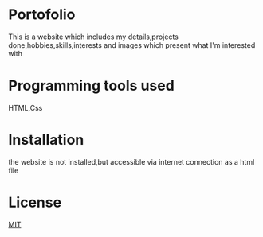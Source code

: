 # Portofolio

This is a website which includes my details,projects done,hobbies,skills,interests and images which present what I'm interested with

# Programming tools used

HTML,Css

# Installation

the website is not installed,but accessible via internet connection as a html file

# License

[MIT](https://choosealicense.com/licenses/mit/)
